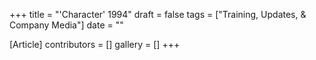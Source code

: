 +++
title = "'Character' 1994"
draft = false
tags = ["Training, Updates, & Company Media"]
date = ""

[Article]
contributors = []
gallery = []
+++
